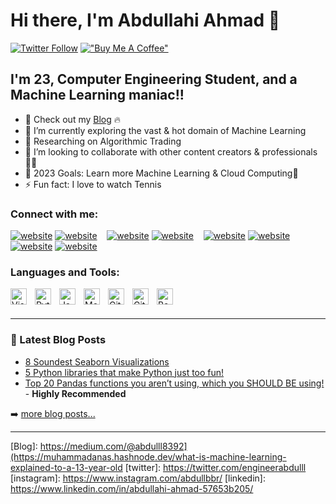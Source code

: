 # Hi there, I'm Abdullahi Ahmad 👋 

[![Twitter Follow](https://img.shields.io/twitter/follow/engineerabdulll?color=1DA1F2&logo=twitter&style=for-the-badge)](https://twitter.com/MuhammadAnas707)
[!["Buy Me A Coffee"](https://www.buymeacoffee.com/assets/img/custom_images/orange_img.png)](https://www.buymeacoffee.com/abdullbbr)




## I'm 23, Computer Engineering Student, and a Machine Learning maniac!!

- 🔭 Check out my [Blog](https://medium.com/@abdulll8392) 🔥
- 🌱 I’m currently exploring the vast & hot domain of Machine Learning
- 📃 Researching on Algorithmic Trading
- 👯 I’m looking to collaborate with other content creators & professionals🤝🏻
- 🥅 2023 Goals: Learn more Machine Learning & Cloud Computing🚀
- ⚡ Fun fact: I love to watch Tennis


### Connect with me:

[![website](https://img.icons8.com/color/48/000000/twitter--v1.png)](https://twitter.com/engineerabdulll#gh-light-mode-only)
[![website](https://img.icons8.com/color/48/000000/twitter--v1.png)](https://twitter.com/engineerabdulll#gh-dark-mode-only)
&nbsp;&nbsp;
[![website](https://img.icons8.com/color/48/000000/medium-monogram.png)](https://medium.com/@abdulll8392#gh-light-mode-only)
[![website](https://img.icons8.com/color/48/000000/medium-monogram.png)](https://medium.com/@abdulll8392#gh-dark-mode-only)
&nbsp;&nbsp;
[![website](https://img.icons8.com/color/48/000000/linkedin.png)](https://www.linkedin.com/in/abdullahi-ahmad-57653b205/#gh-light-mode-only)
[![website](https://img.icons8.com/color/48/000000/linkedin.png)](https://www.linkedin.com/in/abdullahi-ahmad-57653b205/#gh-dark-mode-only)
&nbsp;&nbsp;
[![website](https://cdn4.iconfinder.com/data/icons/logos-and-brands/512/189_Kaggle_logo_logos-48.png)](https://www.kaggle.com/abdullahiahmad/#gh-light-mode-only)
[![website](https://cdn4.iconfinder.com/data/icons/logos-and-brands/512/189_Kaggle_logo_logos-48.png)](https://www.kaggle.com/abdullahiahmad/#gh-dark-mode-only)

### Languages and Tools:

<img align="left" alt="Visual Studio Code" width="26px" src="https://cdn.jsdelivr.net/gh/devicons/devicon/icons/vscode/vscode-original.svg" style="padding-right:10px;" />
<img align="left" alt="Python" width="26px" src="https://cdn.jsdelivr.net/gh/devicons/devicon/icons/python/python-original.svg" style="padding-right:10px;" />
<img align="left" alt="JavaScript" width="26px" src="https://cdn.jsdelivr.net/gh/devicons/devicon/icons/javascript/javascript-original.svg" style="padding-right:10px;" />
<img align="left" alt="MongoDB" width="26px" src="https://cdn.jsdelivr.net/gh/devicons/devicon/icons/mongodb/mongodb-original.svg" style="padding-right:10px;" />
<img align="left" alt="Git" width="26px" src="https://cdn.jsdelivr.net/gh/devicons/devicon/icons/git/git-original.svg" style="padding-right:10px;" />
<img align="left" alt="GitHub" width="26px" src="https://user-images.githubusercontent.com/3369400/139447912-e0f43f33-6d9f-45f8-be46-2df5bbc91289.png" style="padding-right:10px;" />
<img align="left" alt="Bash" width="26px" src="https://cdn.jsdelivr.net/gh/devicons/devicon/icons/bash/bash-original.svg" />

<br />
<br />

---

### 📕 Latest Blog Posts

<!-- BLOG-POST-LIST:START -->
- [8 Soundest Seaborn Visualizations](https://medium.com/gitconnected/8-soundest-seaborn-visualizations-a17a60861973)
- [5 Python libraries that make Python just too fun!](https://levelup.gitconnected.com/5-python-libraries-that-make-python-just-too-fun-6bffea68a283)
- [Top 20 Pandas functions you aren’t using, which you SHOULD BE using!](https://medium.com/gitconnected/top-20-pandas-functions-which-you-arent-using-which-you-should-be-using-a408a330daac) - **Highly Recommended**
<!-- BLOG-POST-LIST:END -->

➡️ [more blog posts...](https://medium.com/@abdulll8392/)

---

[Blog]: https://medium.com/@abdulll8392](https://muhammadanas.hashnode.dev/what-is-machine-learning-explained-to-a-13-year-old
[twitter]: https://twitter.com/engineerabdulll
[instagram]: https://www.instagram.com/abdullbbr/
[linkedin]: https://www.linkedin.com/in/abdullahi-ahmad-57653b205/
